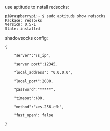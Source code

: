 use aptitude to install redsocks:

    pi@raspberrypi:~ $ sudo aptitude show redsocks 
    Package: redsocks
    Version: 0.5-1 
    State: installed
    
shadowsocks config:

    {

        "server":"ss_ip",

        "server_port":12345,

        "local_address": "0.0.0.0",

        "local_port":2080,

        "password":"*****",

        "timeout":600,

        "method":"aes-256-cfb",

        "fast_open": false

    }
